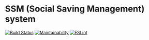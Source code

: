 # SSM (Social Saving Management) system
[![Build Status](https://travis-ci.com/nezago/ssm-backend.svg?branch=develop)](https://travis-ci.com/nezago/ssm-backend) [![Maintainability](https://api.codeclimate.com/v1/badges/acd87f4c345760e5f025/maintainability)](https://codeclimate.com/github/nezago/ssm-backend/maintainability) [![ESLint](https://github.com/nezago/ssm-backend/actions/workflows/eslint.yml/badge.svg)](https://github.com/nezago/ssm-backend/actions/workflows/eslint.yml)